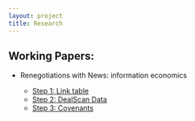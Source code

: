 ```yaml
---
layout: project
title: Research 
---
```


## Working Papers: 

-	Renegotiations with News: information economics

 	-	[Step 1: Link table](https://hongyileoxu.github.io/research/project-2024/DealScan2024/DealScan_Link_Table_Compustat.html) 
 	-	[Step 2: DealScan Data](https://hongyileoxu.github.io/research/project-2024/DealScan_Data_Renegotiation.html) 
  	-	[Step 3: Covenants]() 
